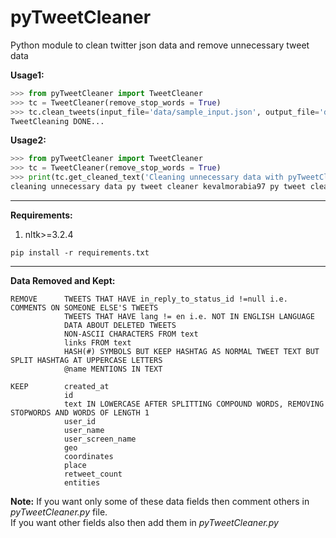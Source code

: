 # pyTweetCleaner
Python module to clean twitter json data and remove unnecessary tweet data

**Usage1:**
```python
>>> from pyTweetCleaner import TweetCleaner
>>> tc = TweetCleaner(remove_stop_words = True)
>>> tc.clean_tweets(input_file='data/sample_input.json', output_file='data/sample_output.json')
TweetCleaning DONE...
```

**Usage2:**
```python
>>> from pyTweetCleaner import TweetCleaner
>>> tc = TweetCleaner(remove_stop_words = True)
>>> print(tc.get_cleaned_text('Cleaning unnecessary data with pyTweetCleaner by @kevalmorabia97. #pyTWEETCleaner Check it out at https:\/\/github.com\/kevalmorabia97\/pyTweetCleaner'))
cleaning unnecessary data py tweet cleaner kevalmorabia97 py tweet cleaner check
```


<hr>

**Requirements:**
1. nltk>=3.2.4
```
pip install -r requirements.txt
```

<hr>

**Data Removed and Kept:**
```
REMOVE      TWEETS THAT HAVE in_reply_to_status_id !=null i.e. COMMENTS ON SOMEONE ELSE'S TWEETS
            TWEETS THAT HAVE lang != en i.e. NOT IN ENGLISH LANGUAGE
            DATA ABOUT DELETED TWEETS
            NON-ASCII CHARACTERS FROM text
            links FROM text
            HASH(#) SYMBOLS BUT KEEP HASHTAG AS NORMAL TWEET TEXT BUT SPLIT HASHTAG AT UPPERCASE LETTERS 
            @name MENTIONS IN TEXT
  
KEEP        created_at
            id
            text IN LOWERCASE AFTER SPLITTING COMPOUND WORDS, REMOVING STOPWORDS AND WORDS OF LENGTH 1
            user_id
            user_name
            user_screen_name
            geo
            coordinates
            place
            retweet_count
            entities
```

**Note:** If you want only some of these data fields then comment others in _pyTweetCleaner.py_ file.
<br>If you want other fields also then add them in _pyTweetCleaner.py_ 
